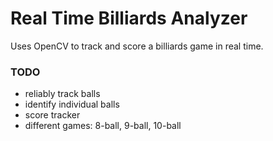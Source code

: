 # Real Time Billiards Analyzer
Uses OpenCV to track and score a billiards game in real time.


### TODO
- reliably track balls
- identify individual balls
- score tracker
- different games: 8-ball, 9-ball, 10-ball
